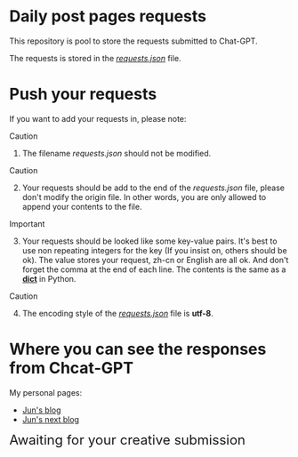 # Daily post pages requests

This repository is pool to store the requests submitted to Chat-GPT. 

The requests is stored in the [*requests.json*](https://github.com/June976/daily-post-pages-requests/blob/main/requests.json) file.

# Push your requests

If you want to add your requests in, please note:
> [!CAUTION]
> 1. The filename *requests.json* should not be modified.

> [!CAUTION]
> 2. Your requests should be add to the end of the *requests.json* file, please don't modify the origin file. In other words, you are only allowed to append your contents to the file. 

> [!IMPORTANT]
> 3. Your requests should be looked like some key-value pairs. It's best to use non repeating integers for the key (If you insist on, others should be ok). The value stores your request, zh-cn or English are all ok. And don't forget the comma at the end of each line. The contents is the same as a [**dict**](https://docs.python.org/3/library/stdtypes.html#dict) in Python. 

> [!CAUTION]
> 4. The encoding style of the [*requests.json*](https://github.com/June976/daily-post-pages-requests/blob/main/requests.json) file is **utf-8**.

# Where you can see the responses from Chcat-GPT

My personal pages:

- [Jun's blog](https://www.jun997.xyz/tags/Daily-sharing/)
- [Jun's next blog](https://next.jun997.xyz/tags/Daily-sharing/)



<font size=5>Awaiting for your creative submission</font>

